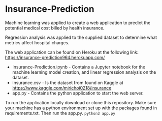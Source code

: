 # Insurance-Prediction
Machine learning  was applied to create a web application to predict the potential medical cost billed by health insurance.

Regression analysis was applied to the supplied dataset to determine what metrics affect hospital charges.

The web application can be found on Heroku at the following link:
https://insurance-prediction964.herokuapp.com/


* Insurance-Prediction.ipynb - Contains a Jupyter notebook for the machine learning model creation, and linear regression analysis on the dataset.
* insurance.csv - Is the dataset from found on Kaggle at https://www.kaggle.com/mirichoi0218/insurance
* app.py - Contains the python application to start the web server.


To run the application locally download or clone this repository. Make sure your machine has a python environment set up with the packages found in requirements.txt. Then run the app.py. `python3 app.py`
